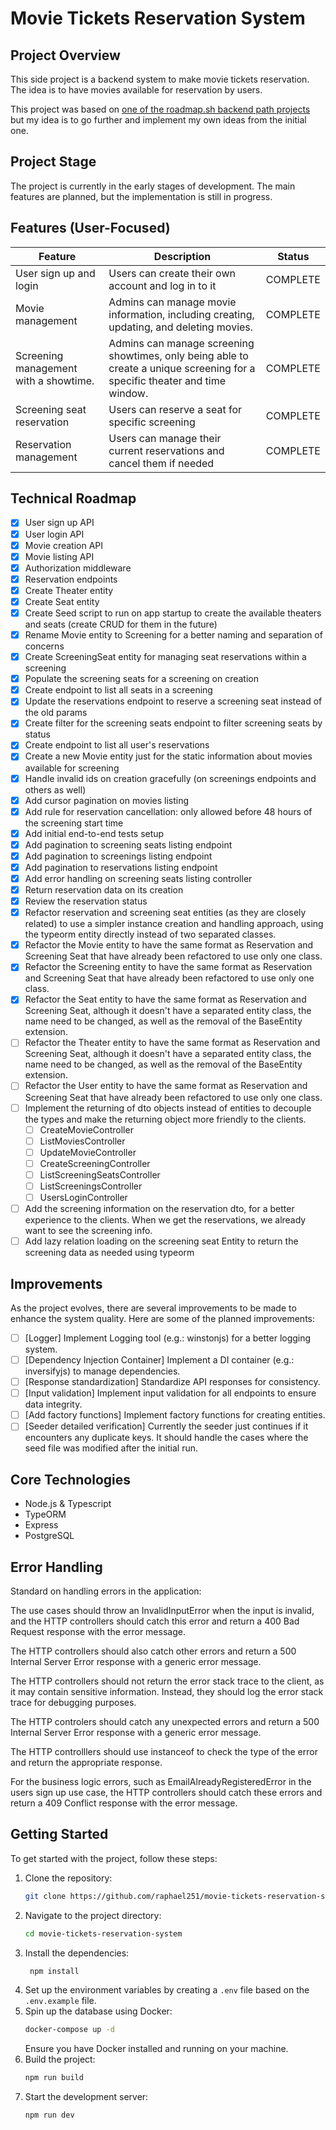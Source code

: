 # Movie Tickets Reservation System

## Project Overview

This side project is a backend system to make movie tickets reservation. The idea is to have movies available for reservation by users.

This project was based on [one of the roadmap.sh backend path projects](https://roadmap.sh/projects/movie-reservation-system) but my idea is to go further and implement my own ideas from the initial one.

## Project Stage

The project is currently in the early stages of development. The main features are planned, but the implementation is still in progress.

## Features (User-Focused)

| Feature                               | Description                                                                                                                 | Status   |
| ------------------------------------- | --------------------------------------------------------------------------------------------------------------------------- | -------- |
| User sign up and login                | Users can create their own account and log in to it                                                                         | COMPLETE |
| Movie management                      | Admins can manage movie information, including creating, updating, and deleting movies.                                     | COMPLETE |
| Screening management with a showtime. | Admins can manage screening showtimes, only being able to create a unique screening for a specific theater and time window. | COMPLETE |
| Screening seat reservation            | Users can reserve a seat for specific screening                                                                             | COMPLETE |
| Reservation management                | Users can manage their current reservations and cancel them if needed                                                       | COMPLETE |

## Technical Roadmap

- [x] User sign up API
- [x] User login API
- [x] Movie creation API
- [x] Movie listing API
- [x] Authorization middleware
- [x] Reservation endpoints
- [x] Create Theater entity
- [x] Create Seat entity
- [x] Create Seed script to run on app startup to create the available theaters and seats (create CRUD for them in the future)
- [x] Rename Movie entity to Screening for a better naming and separation of concerns
- [x] Create ScreeningSeat entity for managing seat reservations within a screening
- [x] Populate the screening seats for a screening on creation
- [x] Create endpoint to list all seats in a screening
- [x] Update the reservations endpoint to reserve a screening seat instead of the old params
- [x] Create filter for the screening seats endpoint to filter screening seats by status
- [x] Create endpoint to list all user's reservations
- [x] Create a new Movie entity just for the static information about movies available for screening
- [x] Handle invalid ids on creation gracefully (on screenings endpoints and others as well)
- [x] Add cursor pagination on movies listing
- [x] Add rule for reservation cancellation: only allowed before 48 hours of the screening start time
- [x] Add initial end-to-end tests setup
- [x] Add pagination to screening seats listing endpoint
- [x] Add pagination to screenings listing endpoint
- [x] Add pagination to reservations listing endpoint
- [x] Add error handling on screening seats listing controller
- [x] Return reservation data on its creation
- [x] Review the reservation status
- [x] Refactor reservation and screening seat entities (as they are closely related) to use a simpler instance creation and handling approach, using the typeorm entity directly instead of two separated classes.
- [x] Refactor the Movie entity to have the same format as Reservation and Screening Seat that have already been refactored to use only one class.
- [x] Refactor the Screening entity to have the same format as Reservation and Screening Seat that have already been refactored to use only one class.
- [x] Refactor the Seat entity to have the same format as Reservation and Screening Seat, although it doesn't have a separated entity class, the name need to be changed, as well as the removal of the BaseEntity extension.
- [ ] Refactor the Theater entity to have the same format as Reservation and Screening Seat, although it doesn't have a separated entity class, the name need to be changed, as well as the removal of the BaseEntity extension.
- [ ] Refactor the User entity to have the same format as Reservation and Screening Seat that have already been refactored to use only one class.
- [ ] Implement the returning of dto objects instead of entities to decouple the types and make the returning object more friendly to the clients.
  - [ ] CreateMovieController
  - [ ] ListMoviesController
  - [ ] UpdateMovieController
  - [ ] CreateScreeningController
  - [ ] ListScreeningSeatsController
  - [ ] ListScreeningsController
  - [ ] UsersLoginController
- [ ] Add the screening information on the reservation dto, for a better experience to the clients. When we get the reservations, we already want to see the screening info.
- [ ] Add lazy relation loading on the screening seat Entity to return the screening data as needed using typeorm

## Improvements

As the project evolves, there are several improvements to be made to enhance the system quality. Here are some of the planned improvements:

- [ ] [Logger] Implement Logging tool (e.g.: winstonjs) for a better logging system.
- [ ] [Dependency Injection Container] Implement a DI container (e.g.: inversifyjs) to manage dependencies.
- [ ] [Response standardization] Standardize API responses for consistency.
- [ ] [Input validation] Implement input validation for all endpoints to ensure data integrity.
- [ ] [Add factory functions] Implement factory functions for creating entities.
- [ ] [Seeder detailed verification] Currently the seeder just continues if it encounters any duplicate keys. It should handle the cases where the seed file was modified after the initial run.

## Core Technologies

- Node.js & Typescript
- TypeORM
- Express
- PostgreSQL

## Error Handling

Standard on handling errors in the application:

The use cases should throw an InvalidInputError when the input is invalid, and the HTTP controllers should catch this error and return a 400 Bad Request response with the error message.

The HTTP controllers should also catch other errors and return a 500 Internal Server Error response with a generic error message.

The HTTP controllers should not return the error stack trace to the client, as it may contain sensitive information. Instead, they should log the error stack trace for debugging purposes.

The HTTP controlers should catch any unexpected errors and return a 500 Internal Server Error response with a generic error message.

The HTTP controlllers should use instanceof to check the type of the error and return the appropriate response.

For the business logic errors, such as EmailAlreadyRegisteredError in the users sign up use case, the HTTP controllers should catch these errors and return a 409 Conflict response with the error message.

## Getting Started

To get started with the project, follow these steps:

1. Clone the repository:
   ```bash
   git clone https://github.com/raphael251/movie-tickets-reservation-system.git
   ```
2. Navigate to the project directory:
   ```bash
   cd movie-tickets-reservation-system
   ```
3. Install the dependencies:
   ```bash
    npm install
   ```
4. Set up the environment variables by creating a `.env` file based on the `.env.example` file.
5. Spin up the database using Docker:
   ```bash
   docker-compose up -d
   ```
   Ensure you have Docker installed and running on your machine.
6. Build the project:
   ```bash
   npm run build
   ```
7. Start the development server:
   ```bash
   npm run dev
   ```
